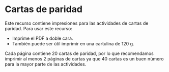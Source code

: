 # Cartas de paridad

Este recurso contiene impresiones para las actividades de cartas de paridad. Para usar este recurso:

- Imprime el PDF a doble cara.
- También puede ser útil imprimir en una cartulina de 120 g.

Cada página contiene 20 cartas de paridad, por lo que recomendamos imprimir al menos 2 páginas de cartas ya que 40 cartas es un buen número para la mayor parte de las actividades.